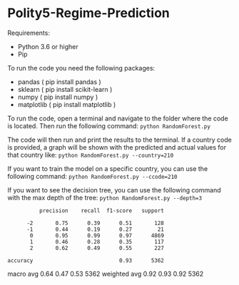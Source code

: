 # Polity5-Regime-Prediction

Requirements:
- Python 3.6 or higher
- Pip

To run the code you need the following packages:
- pandas ( pip install pandas )
- sklearn ( pip install scikit-learn )
- numpy ( pip install numpy )
- matplotlib ( pip install matplotlib )

To run the code, open a terminal and navigate to the folder where the code is located. Then run the following command:
```python RandomForest.py```

The code will then run and print the results to the terminal. If a country code is provided, a graph will be shown with the predicted and actual values for that country like:
```python RandomForest.py --country=210```

If you want to train the model on a specific country, you can use the following command:
```python RandomForest.py --ccode=210```

If you want to see the decision tree, you can use the following command with the max depth of the tree:
```python RandomForest.py --depth=3```


              precision    recall  f1-score   support

          -2       0.75      0.39      0.51       128
          -1       0.44      0.19      0.27        21
           0       0.95      0.99      0.97      4869
           1       0.46      0.28      0.35       117
           2       0.62      0.49      0.55       227

    accuracy                           0.93      5362
   macro avg       0.64      0.47      0.53      5362
weighted avg       0.92      0.93      0.92      5362








